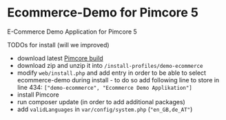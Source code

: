 # Ecommerce-Demo for Pimcore 5
E-Commerce Demo Application for Pimcore 5


TODOs for install (will we improved)
- download latest [Pimcore build](https://www.pimcore.org/download-5/pimcore-unstable.zip)
- download zip and unzip it into `/install-profiles/demo-ecommerce`
- modify `web/install.php` and add entry in order to be able to select ecommerce-demo during install - to do so 
  add following line to store in line 434: `["demo-ecommerce", "Ecommerce Demo Applikation"]`
- install Pimcore
- run composer update (in order to add additional packages)
- add `validLanguages` in `var/config/system.php` (`"en_GB,de_AT"`)
